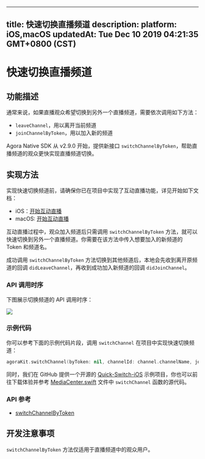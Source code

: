 
---
title: 快速切换直播频道
description: 
platform: iOS,macOS
updatedAt: Tue Dec 10 2019 04:21:35 GMT+0800 (CST)
---
# 快速切换直播频道
## 功能描述

通常来说，如果直播观众希望切换到另外一个直播频道，需要依次调用如下方法：

- `leaveChannel`，用以离开当前频道
- `joinChannelByToken`，用以加入新的频道

Agora Native SDK 从 v2.9.0 开始，提供新接口 `switchChannelByToken`，帮助直播频道的观众更快实现直播频道切换。

## 实现方法

实现快速切换频道前，请确保你已在项目中实现了互动直播功能，详见开始如下文档：

- iOS：[开始互动直播](../../cn/Interactive%20Broadcast/start_live_ios.md)
- macOS: [开始互动直播](../../cn/Interactive%20Broadcast/start_live_mac.md)

互动直播过程中，观众加入频道后只需调用 `switchChannelByToken` 方法，就可以快速切换到另外一个直播频道。你需要在该方法中传入想要加入的新频道的 Token 和频道名。

成功调用 `switchChannelByToken` 方法切换到其他频道后，本地会先收到离开原频道的回调 `didLeaveChannel`，再收到成功加入新频道的回调 `didJoinChannel`。

### API 调用时序

下图展示切换频道的 API 调用时序：

![](https://web-cdn.agora.io/docs-files/1569228400516)

### 示例代码

你可以参考下面的示例代码片段，调用 `switchChannel` 在项目中实现快速切换频道：

```swift
agoraKit.switchChannel(byToken: nil, channelId: channel.channelName, joinSuccess: nil)
```

同时，我们在 GitHub 提供一个开源的 [Quick-Switch-iOS](https://github.com/AgoraIO/Advanced-Video/tree/master/Quick-Switch-Channel/Quick-Switch-iOS) 示例项目，你也可以前往下载体验并参考 [MediaCenter.swift](https://github.com/AgoraIO/Advanced-Video/blob/master/Quick-Switch-Channel/Quick-Switch-iOS/Quick-Switch/MediaCenter.swift) 文件中 `switchChannel` 函数的源代码。

### API 参考

- [switchChannelByToken](https://docs.agora.io/cn/Interactive%20Broadcast/API%20Reference/oc/Classes/AgoraRtcEngineKit.html#//api/name/switchChannelByToken:channelId:joinSuccess:)

## 开发注意事项

`switchChannelByToken` 方法仅适用于直播频道中的观众用户。
